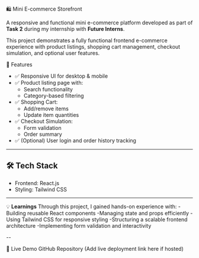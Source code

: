 🛍️ Mini E-commerce Storefront

A responsive and functional mini e-commerce platform developed as part of **Task 2** during my internship with **Future Interns**.

This project demonstrates a fully functional frontend e-commerce experience with product listings, shopping cart management, checkout simulation, and optional user features.

 🚀 Features

- ✅ Responsive UI for desktop & mobile
- ✅ Product listing page with:
  - Search functionality
  - Category-based filtering
- ✅ Shopping Cart:
  - Add/remove items
  - Update item quantities
- ✅ Checkout Simulation:
  - Form validation
  - Order summary
- ✅ (Optional) User login and order history tracking

---

## 🛠️ Tech Stack

- Frontend: React.js
- Styling: Tailwind CSS

---
💡 **Learnings**
Through this project, I gained hands-on experience with:
  -Building reusable React components
  -Managing state and props efficiently
  -Using Tailwind CSS for responsive styling
  -Structuring a scalable frontend architecture
  -Implementing form validation and interactivity
  
--

🔗 Live Demo
GitHub Repository
(Add live deployment link here if hosted)




